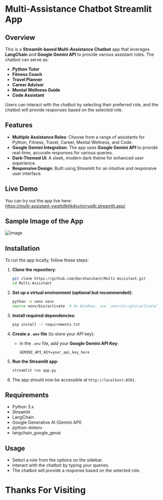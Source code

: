 # Multi-Assistance Chatbot Streamlit App

## Overview
This is a **Streamlit-based Multi-Assistance Chatbot** app that leverages **LangChain** and **Google Gemini API** to provide various assistant roles. The chatbot can serve as:
- **Python Tutor**
- **Fitness Coach**
- **Travel Planner**
- **Career Advisor**
- **Mental Wellness Guide**
- **Code Assistant**

Users can interact with the chatbot by selecting their preferred role, and the chatbot will provide responses based on the selected role.

## Features
- **Multiple Assistance Roles**: Choose from a range of assistants for Python, Fitness, Travel, Career, Mental Wellness, and Code.
- **Google Gemini Integration**: The app uses **Google Gemini API** to provide real-time, accurate responses for various queries.
- **Dark-Themed UI**: A sleek, modern dark theme for enhanced user experience.
- **Responsive Design**: Built using Streamlit for an intuitive and responsive user interface.

## Live Demo
You can try out the app live here:  
https://multi-assistant-vwsttdlktlk4xvtnrrvq8r.streamlit.app/

## Sample Image of the App
![image](https://github.com/user-attachments/assets/adcd1587-604c-4cad-b0ab-62e8ae0f9b08)


## Installation
To run the app locally, follow these steps:

1. **Clone the repository**:
    ```bash
    git clone https://github.com/Darshanikant/Multi-Assistant.git
    cd Multi-Assistant
    ```

2. **Set up a virtual environment (optional but recommended)**:
    ```bash
    python -m venv venv
    source venv/bin/activate  # On Windows, use `venv\Scripts\activate`
    ```

3. **Install required dependencies**:
    ```bash
    pip install -r requirements.txt
    ```

4. **Create a `.env` file** (to store your API key):
    - In the `.env` file, add your **Google Gemini API Key**:
      ```
      GEMINI_API_KEY=your_api_key_here
      ```

5. **Run the Streamlit app**:
    ```bash
    streamlit run app.py
    ```

6. The app should now be accessible at `http://localhost:8501`.

## Requirements
- Python 3.x
- Streamlit
- LangChain
- Google Generative AI (Gemini API)
- python-dotenv
- langchain_google_genai

## Usage
- Select a role from the options on the sidebar.
- Interact with the chatbot by typing your queries.
- The chatbot will provide a response based on the selected role.

# Thanks For Visiting
